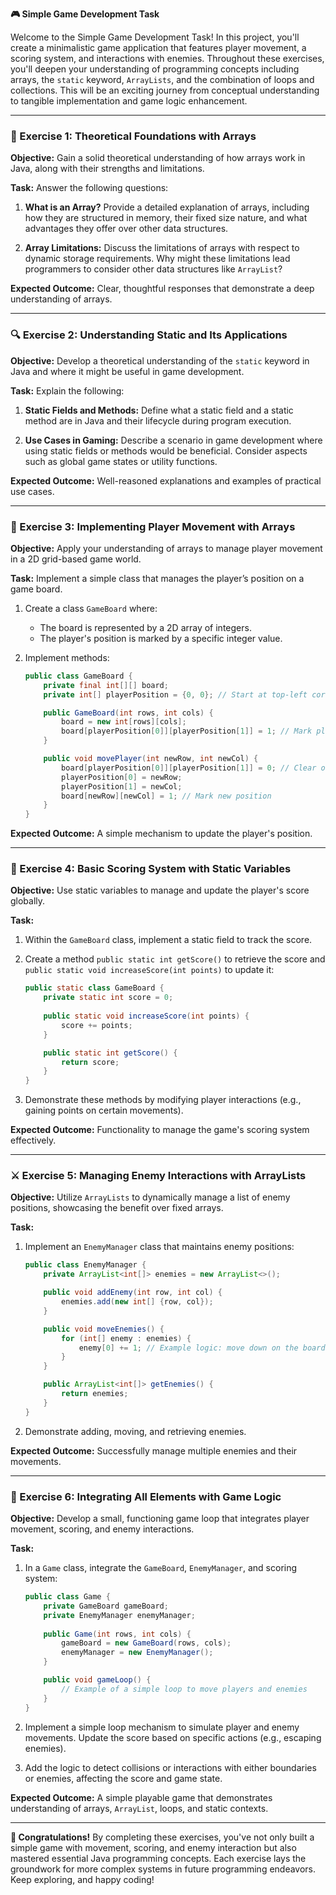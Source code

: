 **🎮 Simple Game Development Task**

Welcome to the Simple Game Development Task! In this project, you'll create a minimalistic game application that features player movement, a scoring system, and interactions with enemies. Throughout these exercises, you'll deepen your understanding of programming concepts including arrays, the `static` keyword, `ArrayLists`, and the combination of loops and collections. This will be an exciting journey from conceptual understanding to tangible implementation and game logic enhancement.

---

### 🚀 Exercise 1: Theoretical Foundations with Arrays

**Objective:** Gain a solid theoretical understanding of how arrays work in Java, along with their strengths and limitations.

**Task:** Answer the following questions:

1. **What is an Array?** Provide a detailed explanation of arrays, including how they are structured in memory, their fixed size nature, and what advantages they offer over other data structures.
   
2. **Array Limitations:** Discuss the limitations of arrays with respect to dynamic storage requirements. Why might these limitations lead programmers to consider other data structures like `ArrayList`?

**Expected Outcome:** Clear, thoughtful responses that demonstrate a deep understanding of arrays.

---

### 🔍 Exercise 2: Understanding Static and Its Applications

**Objective:** Develop a theoretical understanding of the `static` keyword in Java and where it might be useful in game development.

**Task:** Explain the following:

1. **Static Fields and Methods:** Define what a static field and a static method are in Java and their lifecycle during program execution.
   
2. **Use Cases in Gaming:** Describe a scenario in game development where using static fields or methods would be beneficial. Consider aspects such as global game states or utility functions.

**Expected Outcome:** Well-reasoned explanations and examples of practical use cases.

---

### 🎨 Exercise 3: Implementing Player Movement with Arrays

**Objective:** Apply your understanding of arrays to manage player movement in a 2D grid-based game world.

**Task:** Implement a simple class that manages the player’s position on a game board.

1. Create a class `GameBoard` where:
   - The board is represented by a 2D array of integers.
   - The player's position is marked by a specific integer value.

2. Implement methods:
   ```java
   public class GameBoard {
       private final int[][] board;
       private int[] playerPosition = {0, 0}; // Start at top-left corner

       public GameBoard(int rows, int cols) {
           board = new int[rows][cols];
           board[playerPosition[0]][playerPosition[1]] = 1; // Mark player position
       }

       public void movePlayer(int newRow, int newCol) {
           board[playerPosition[0]][playerPosition[1]] = 0; // Clear old position
           playerPosition[0] = newRow;
           playerPosition[1] = newCol;
           board[newRow][newCol] = 1; // Mark new position
       }
   }
   ```

**Expected Outcome:** A simple mechanism to update the player's position.

---

### 🏹 Exercise 4: Basic Scoring System with Static Variables

**Objective:** Use static variables to manage and update the player's score globally.

**Task:**

1. Within the `GameBoard` class, implement a static field to track the score.
   
2. Create a method `public static int getScore()` to retrieve the score and `public static void increaseScore(int points)` to update it:
   ```java
   public static class GameBoard {
       private static int score = 0;
       
       public static void increaseScore(int points) {
           score += points;
       }

       public static int getScore() {
           return score;
       }
   }
   ```
   
3. Demonstrate these methods by modifying player interactions (e.g., gaining points on certain movements).

**Expected Outcome:** Functionality to manage the game's scoring system effectively.

---

### ⚔️ Exercise 5: Managing Enemy Interactions with ArrayLists

**Objective:** Utilize `ArrayLists` to dynamically manage a list of enemy positions, showcasing the benefit over fixed arrays.

**Task:**

1. Implement an `EnemyManager` class that maintains enemy positions:
   ```java
   public class EnemyManager {
       private ArrayList<int[]> enemies = new ArrayList<>();

       public void addEnemy(int row, int col) {
           enemies.add(new int[] {row, col});
       }

       public void moveEnemies() {
           for (int[] enemy : enemies) {
               enemy[0] += 1; // Example logic: move down on the board
           }
       }

       public ArrayList<int[]> getEnemies() {
           return enemies;
       }
   }
   ```

2. Demonstrate adding, moving, and retrieving enemies.

**Expected Outcome:** Successfully manage multiple enemies and their movements.

---

### 🧩 Exercise 6: Integrating All Elements with Game Logic

**Objective:** Develop a small, functioning game loop that integrates player movement, scoring, and enemy interactions.

**Task:**

1. In a `Game` class, integrate the `GameBoard`, `EnemyManager`, and scoring system:
   ```java
   public class Game {
       private GameBoard gameBoard;
       private EnemyManager enemyManager;
       
       public Game(int rows, int cols) {
           gameBoard = new GameBoard(rows, cols);
           enemyManager = new EnemyManager();
       }

       public void gameLoop() {
           // Example of a simple loop to move players and enemies
       }
   }
   ```
2. Implement a simple loop mechanism to simulate player and enemy movements. Update the score based on specific actions (e.g., escaping enemies).

3. Add the logic to detect collisions or interactions with either boundaries or enemies, affecting the score and game state.

**Expected Outcome:** A simple playable game that demonstrates understanding of arrays, `ArrayList`, loops, and static contexts.

---

**🎉 Congratulations!** By completing these exercises, you've not only built a simple game with movement, scoring, and enemy interaction but also mastered essential Java programming concepts. Each exercise lays the groundwork for more complex systems in future programming endeavors. Keep exploring, and happy coding!